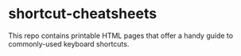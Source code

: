 # shortcut-cheatsheets

This repo contains printable HTML pages that offer a handy guide to commonly-used keyboard shortcuts.
